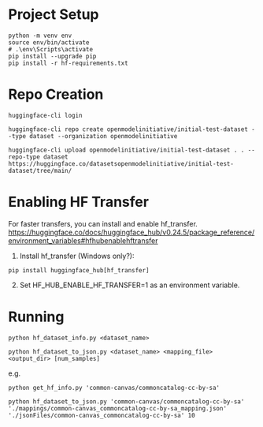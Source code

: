# Project Setup
```shell
python -m venv env
source env/bin/activate
# .\env\Scripts\activate
pip install --upgrade pip
pip install -r hf-requirements.txt
```

# Repo Creation
```shell
huggingface-cli login

huggingface-cli repo create openmodelinitiative/initial-test-dataset --type dataset --organization openmodelinitiative

huggingface-cli upload openmodelinitiative/initial-test-dataset . . --repo-type dataset https://huggingface.co/datasetsopenmodelinitiative/initial-test-dataset/tree/main/
```

# Enabling HF Transfer

For faster transfers, you can install and enable hf_transfer.
https://huggingface.co/docs/huggingface_hub/v0.24.5/package_reference/environment_variables#hfhubenablehftransfer

1. Install hf_transfer (Windows only?):
```shell
pip install huggingface_hub[hf_transfer]
```
2. Set HF_HUB_ENABLE_HF_TRANSFER=1 as an environment variable.

# Running

```shell
python hf_dataset_info.py <dataset_name>

python hf_dataset_to_json.py <dataset_name> <mapping_file> <output_dir> [num_samples]
```

e.g.

```shell
python get_hf_info.py 'common-canvas/commoncatalog-cc-by-sa'

python hf_dataset_to_json.py 'common-canvas/commoncatalog-cc-by-sa' './mappings/common-canvas_commoncatalog-cc-by-sa_mapping.json' './jsonFiles/common-canvas_commoncatalog-cc-by-sa' 10
```
